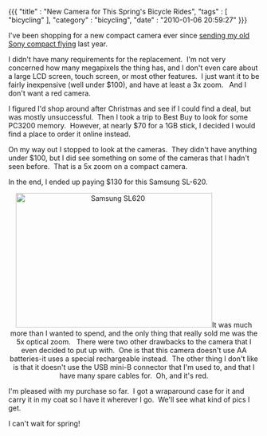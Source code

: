{{{ "title" : "New Camera for This Spring's Bicycle Rides", "tags" : [ "bicycling" ], "category" : "bicycling", "date" : "2010-01-06 20:59:27" }}}

I've been shopping for a new compact camera ever since <a href="http://mark-ott.info/blog/posts/gravette" target="_self">sending my old Sony compact flying</a> last year.

I didn't have many requirements for the replacement.  I'm not very concerned how many megapixels the thing has, and I don't even care about a large LCD screen, touch screen, or most other features.  I just want it to be fairly inexpensive (well under $100), and have at least a 3x zoom.   And I don't want a red camera.

I figured I'd shop around after Christmas and see if I could find a deal, but was mostly unsuccessful.  Then I took a trip to Best Buy to look for some PC3200 memory.  However, at nearly $70 for a 1GB stick, I decided I would find a place to order it online instead.

On my way out I stopped to look at the cameras.  They didn't have anything under $100, but I did see something on some of the cameras that I hadn't seen before.  That is a 5x zoom on a compact camera.

In the end, I ended up paying $130 for this Samsung SL-620.
<p style="text-align: center;"><a href="https://s3.amazonaws.com/mark-ott-info/images/blog/2010/01/samsung-sl6201.jpg"><img class="aligncenter size-full wp-image-231" title="Samsung SL620" src="https://s3.amazonaws.com/mark-ott-info/images/blog/2010/01/samsung-sl6201-2.jpg" alt="Samsung SL620" width="394" height="270" /></a>It was much more than I wanted to spend, and the only thing that really sold me was the 5x optical zoom.   There were two other drawbacks to the camera that I even decided to put up with.  One is that this camera doesn't use AA batteries-it uses a special rechargeable instead.  The other thing I don't like is that it doesn't use the USB mini-B connector that I'm used to, and that I have many spare cables for.  Oh, and it's red.</p>

I'm pleased with my purchase so far.  I got a wraparound case for it and carry it in my coat so I have it wherever I go.  We'll see what kind of pics I get.

I can't wait for spring!